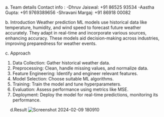 a. Team details Contact info :
-Dhruv Jaiswal: +91 86525 93534
-Aastha Gupta: +91 9769389656
-Shravani Margaj: +91 86918 00082

b. Introduction
Weather prediction ML models use historical data like temperature, humidity, and wind speed to forecast future weather accurately. They adapt in real-time and incorporate various sources, enhancing accuracy. These models aid decision-making across industries, improving preparedness for weather events.

c. Approach
1. Data Collection: Gather historical weather data.
2. Preprocessing: Clean, handle missing values, and normalize data.
3. Feature Engineering: Identify and engineer relevant features.
4. Model Selection: Choose suitable ML algorithms.
5. Training: Train the model and tune hyperparameters.
6. Evaluation: Assess performance using metrics like MSE.
7. Deployment: Deploy the model for real-time predictions, monitoring its performance.

   
d.Result
![Screenshot 2024-02-09 180910](https://github.com/dhruvdotexe/TML15/assets/117386112/bb503a83-93aa-4072-abdd-33a2e91c5294)
